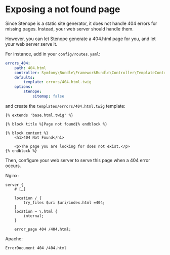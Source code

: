 # Exposing a not found page

Since Stenope is a static site generator, it does not handle 404 errors for missing pages.
Instead, your web server should handle them.

However, you can let Stenope generate a 404.html page for you, and let your web server serve it.

For instance, add in your `config/routes.yaml`:

```yaml
errors_404:
    path: 404.html
    controller: Symfony\Bundle\FrameworkBundle\Controller\TemplateController
    defaults:
        template: errors/404.html.twig
    options:
        stenope:
            sitemap: false
```

and create the `templates/errors/404.html.twig` template:

```twig
{% extends 'base.html.twig' %}

{% block title %}Page not found{% endblock %}

{% block content %}
    <h1>404 Not Found</h1>
    
    <p>The page you are looking for does not exist.</p>
{% endblock %}
```

Then, configure your web server to serve this page when a 404 error occurs.

Nginx:

```nginx
server {
    # […]
    
    location / {
        try_files $uri $uri/index.html =404;
    }
    location ~ \.html {
        internal;
    }
    
    error_page 404 /404.html;
```

Apache:

```apacheconf
ErrorDocument 404 /404.html
```
